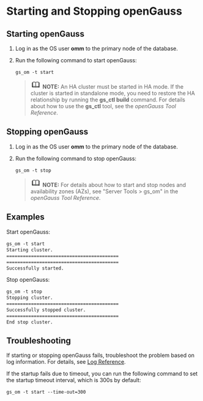 # Starting and Stopping openGauss<a name="EN-US_TOPIC_0242215008"></a>

## Starting openGauss<a name="en-us_topic_0237088789_en-us_topic_0059777680_se84dd72782a34e9b8b1fb962d2842afa"></a>

1.  Log in as the OS user  **omm**  to the primary node of the database.
2.  Run the following command to start openGauss:

    ```
    gs_om -t start
    ```

    >![](public_sys-resources/icon-note.gif) **NOTE:** 
    >An HA cluster must be started in HA mode. If the cluster is started in standalone mode, you need to restore the HA relationship by running the  **gs\_ctl build**  command. For details about how to use the  **gs\_ctl**  tool, see the  _openGauss Tool Reference_.


## Stopping openGauss<a name="en-us_topic_0237088789_section785041010214"></a>

1.  Log in as the OS user  **omm**  to the primary node of the database.
2.  Run the following command to stop openGauss:

    ```
    gs_om -t stop
    ```

    >![](public_sys-resources/icon-note.gif) **NOTE:** 
    >For details about how to start and stop nodes and availability zones \(AZs\), see "Server Tools \> gs\_om" in the  _openGauss Tool Reference_.


## Examples<a name="en-us_topic_0237088789_en-us_topic_0059777680_s8c57591e1a444d5ea91a783a1a2b74c5"></a>

Start openGauss:

```
gs_om -t start
Starting cluster.
=========================================
=========================================
Successfully started.

```

Stop openGauss:

```
gs_om -t stop
Stopping cluster.
=========================================
Successfully stopped cluster.
=========================================
End stop cluster.
```

## Troubleshooting<a name="en-us_topic_0237088789_en-us_topic_0059777680_se86cdadb17ce4b5fbec281adaf1ccc92"></a>

If starting or stopping openGauss fails, troubleshoot the problem based on log information. For details, see  [Log Reference](log-reference.md).

If the startup fails due to timeout, you can run the following command to set the startup timeout interval, which is 300s by default:

```
gs_om -t start --time-out=300
```

